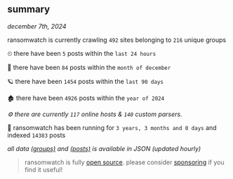 
## summary
_december 7th, 2024_

ransomwatch is currently crawling `492` sites belonging to `216` unique groups

⏲ there have been `5` posts within the `last 24 hours`

🦈 there have been `84` posts within the `month of december`

🪐 there have been `1454` posts within the `last 90 days`

🏚 there have been `4926` posts within the `year of 2024`

_⚙️ there are currently `117` online hosts & `140` custom parsers._

🦕 ransomwatch has been running for `3 years, 3 months and 0 days` and indexed `14383` posts

_all data  [(groups)](http://ransomwhat.telemetry.ltd/groups) and [(posts)](http://ransomwhat.telemetry.ltd/posts) is available in JSON (updated hourly)_

> ransomwatch is fully [open source](https://github.com/joshhighet/ransomwatch#ransomwatch--). please consider [sponsoring](https://github.com/sponsors/joshhighet) if you find it useful!
